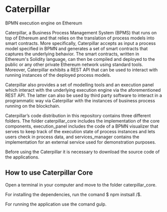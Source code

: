 # Caterpillar
BPMN execution engine on Ethereum

Caterpillar, a Business Process Management System (BPMS) that runs on top of Ethereum and that relies on the translation of process models into smart contracts. More specifically, Caterpillar accepts as input a process model specified in BPMN and generates a set of smart contracts that captures the underlying behavior. The smart contracts, written in Ethereum's Solidity language, can then be compiled and deployed to the public or any other private Ethereum network using standard tools. Moreover, Caterpillar exhibits a REST API that can be used to interact with running instances of the deployed process models.

Caterpillar also provides a set of modelling tools and an execution panel which interact with the underlying execution engine via the aforementioned REST API. The latter can also be used by third party software to interact in a programmatic way via Caterpillar with the instances of business process running on the blockchain.

Caterpillar’s code distribution in this repository contains three different folders. 
The folder caterpillar_core includes the implementation of the core components, execution_panel includes the code of a BPMN visualizer that serves to keep track of the execution state of process instances and lets users check in process data, and services_manager contains the implementation for an external service used for demonstration purposes.

Before using the Caterpillar it is necessary to download the source code of the applications.

## How to use Caterpillar Core

Open a terminal in your computer and move to the folder caterpillar_core. 

For installing the dependencies, run the comand $ npm instsall /$.

For running the application use the comand gulp.
